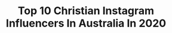 ---
title: Top 10 Christian Instagram Influencers In Australia In 2020
description: >-
  Find top christian Instagram influencers in Australia in 2020. Most popular hashtags: #photoshoot #newborn #collab.
platform: Instagram
hits: 141
text_top: Discover the top-rated Instagram influencers on inBeat.
text_bottom: inBeat holds 141 Instagram influencers like this in Australia for you to connect with.
profiles:
  - username: "jennybeeen"
    fullname: >-
      Jenny Blenk | Content Creator
    bio: >-
      German living in Brisbane 🤍 God is love |progressive Christianity| empowerment 💌jenny.em.blenk@gmail.com New video👇🏼
    location: "Australia"
    followers: 7040
    engagement: 1114
    commentsToLikes: 0.223159
    id: ck5honakipv940i114q4oggvy
    verified: false
    hashtags: "#smallinfluencer, #favouriteoutfit, #brisbaneblogger, #blogger"
  - username: "bizzzaa_"
    fullname: >-
      BIZZZAAA 🉐
    bio: >-
      • Glory2God ✞ • ChristianAthlete☝🏽✨ • Born&Raised_Mounty🇼🇸🇨🇳 • Salaamí💍 + A & C🦋💗
    location: "Australia"
    followers: 57086
    engagement: 1855
    commentsToLikes: 0.006165
    id: ck13d1huw36v00i19t83sxjg4
    verified: false
    hashtags: "#g2gmentality, #rip, #embraace, #4u"
  - username: "theprincewilkins"
    fullname: >-
      CHRISTIAN WILKINS
    bio: >-
      CHADWICK MANAGEMENT martin@chadwickmodels.com⠀⠀⠀⠀⠀⠀⠀ ⠀ ⠀ christianwilkins@hotmail.com ⠀⠀⠀⠀⠀⠀⠀⠀ ⠀⠀⠀⠀⠀⠀⠀⠀ conceived at the Logie Awards after party
    location: "Australia"
    followers: 27538
    engagement: 711
    commentsToLikes: 0.041911
    id: ck5zyassw9jhy0i149xbw43ir
    verified: true
    hashtags: "#edenonstan, #starwarsxpandora, #shotforpandora, #escapesnaps"
  - username: "rhiannonkate__"
    fullname: >-
      Rhiannon Greenaway
    bio: >-
      21 y/o in Sydney, AU | Christian Freelance illustrator + design student Food and travels: @find_rhi ♡ ꈍᴗꈍ
    location: "Australia"
    followers: 24202
    engagement: 990
    commentsToLikes: 0.028423
    id: ck5ceqnfqlinm0i1185q09kg0
    verified: false
    hashtags: "#sixfanarts"
  - username: "krystalhipwell"
    fullname: >-
      Krystal
    bio: >-
      @bunkerhousegerringong SUNNY• NAKODA • HUSKY | Blogger | Fitness Trainer | Christian ✛ | For collabs ✉️ grace@22.com.au
    location: "Australia"
    followers: 161126
    engagement: 440
    commentsToLikes: 0.033916
    id: ck0u7ht4d4qv70i197bu3aypa
    verified: true
    hashtags: "#siblings, #babyboy, #byronbay, #huskyboy"
  - username: "christianspencerphoto"
    fullname: >-
      Christian Spencer
    bio: >-
      Christian Spencer is an Australian born award winning artist, photographer and filmmaker. Prints via website To see paintings: @christianspencer_art
    location: "Australia"
    followers: 26577
    engagement: 730
    commentsToLikes: 0.018448
    id: ck0u06qwzstrb0i19h6y4awb7
    verified: false
    hashtags: "#yesnpsa, #sairasetecores, #natgeo, #suafoto"
  - username: "lifebyesther"
    fullname: >-
      Esther | 陳心
    bio: >-
      ⚡️ Christian 💡 middle school English teacher ✨ #disrupttexts & #asianamericanreaders ⭐️ Taiwanese | immigrant | Virginia, US
    location: "Australia"
    followers: 41397
    engagement: 314
    commentsToLikes: 0.044453
    id: ck5hhx0toahu60i11sinabgal
    verified: false
    hashtags: "#penguinteenpartner, #gifted, #reviewsbyesther"
  - username: "christianpillirone"
    fullname: >-
      Christian Pillirone
    bio: >-
      "𝑻𝒉𝒆 𝑺𝒊𝒍𝒗𝒆𝒓 𝑺𝒑𝒊𝒅𝒆𝒚" 🇦🇺 Melb, AUS 🖥 Artist 🦸🏻‍♂️ Cosplayer 📧 christian.pillirone@gmail.com #mentalhealthawareness Advocate
    location: "Australia"
    followers: 14635
    engagement: 802
    commentsToLikes: 0.029969
    id: ck6u3rnbrzhh90j71w488skwv
    verified: false
    hashtags: "#marvelcomics, #insomniacgames, #marvelcosplay, #cosplayphotography"
  - username: "betweensundays.bykate"
    fullname: >-
      Kate Vans
    bio: >-
      ✨Wife/Mama/Christian/letterer✨ 💫Sharing quotes and bible texts to encourage💫 ⚡️Commissions/Collabs: between.sundays@outlook.com⚡️
    location: "Australia"
    followers: 47596
    engagement: 718
    commentsToLikes: 0.013436
    id: ck8t5u71ub9ss0j783zfu18a1
    verified: false
    hashtags: "#ascensionday, #motherhood, #thankful, #thankfulness"
  - username: "elishafiorentino"
    fullname: >-
      Elisha Fiorentino
    bio: >-
      Wifey 💍 Mama 👶 @life_of_leo_f Christian🙏Content Creator 📸 @boostsocialteam 👩‍💻 @socialmamablog Mum’s group 👇
    location: "Australia"
    followers: 19043
    engagement: 30
    commentsToLikes: 0.169891
    id: ck5zr8if2w3t00i14nuelbcuq
    verified: false
    hashtags: "#blessedbeyondmeasure, #newborn, #breastfeedingmama, #wapmumedition"
---